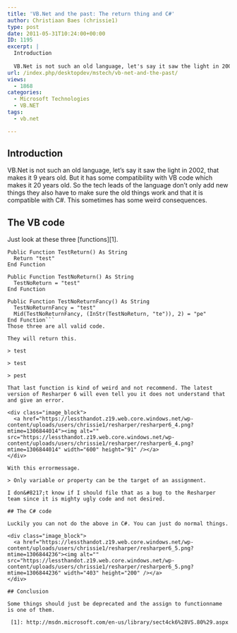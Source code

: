 ```yaml
---
title: 'VB.Net and the past: The return thing and C#'
author: Christiaan Baes (chrissie1)
type: post
date: 2011-05-31T10:24:00+00:00
ID: 1195
excerpt: |
  Introduction
  
  VB.Net is not such an old language, let's say it saw the light in 2002, that makes it 9 years old. But it has some compatibility with VB code which makes it 20 years old. So the tech leads of the language don't only add new things they a&hellip;
url: /index.php/desktopdev/mstech/vb-net-and-the-past/
views:
  - 1868
categories:
  - Microsoft Technologies
  - VB.NET
tags:
  - vb.net

---
```

## Introduction

VB.Net is not such an old language, let&#8217;s say it saw the light in 2002, that makes it 9 years old. But it has some compatibility with VB code which makes it 20 years old. So the tech leads of the language don&#8217;t only add new things they also have to make sure the old things work and that it is compatible with C#. This sometimes has some weird consequences. 

## The VB code

Just look at these three [functions][1].

```vbnet
Public Function TestReturn() As String
  Return "test"
End Function

Public Function TestNoReturn() As String
  TestNoReturn = "test"
End Function

Public Function TestNoReturnFancy() As String
  TestNoReturnFancy = "test"
  Mid(TestNoReturnFancy, (InStr(TestNoReturn, "te")), 2) = "pe"
End Function```
Those three are all valid code. 

They will return this.

> test
  
> test
  
> pest 

That last function is kind of weird and not recommend. The latest version of Resharper 6 will even tell you it does not understand that and give an error.

<div class="image_block">
  <a href="https://lessthandot.z19.web.core.windows.net/wp-content/uploads/users/chrissie1/resharper/resharper6_4.png?mtime=1306844014"><img alt="" src="https://lessthandot.z19.web.core.windows.net/wp-content/uploads/users/chrissie1/resharper/resharper6_4.png?mtime=1306844014" width="600" height="91" /></a>
</div>

With this errormessage.

> Only variable or property can be the target of an assignment.

I don&#8217;t know if I should file that as a bug to the Resharper team since it is mighty ugly code and not desired.

## The C# code

Luckily you can not do the above in C#. You can just do normal things.

<div class="image_block">
  <a href="https://lessthandot.z19.web.core.windows.net/wp-content/uploads/users/chrissie1/resharper/resharper6_5.png?mtime=1306844236"><img alt="" src="https://lessthandot.z19.web.core.windows.net/wp-content/uploads/users/chrissie1/resharper/resharper6_5.png?mtime=1306844236" width="403" height="200" /></a>
</div>

## Conclusion

Some things should just be deprecated and the assign to functionname is one of them.

 [1]: http://msdn.microsoft.com/en-us/library/sect4ck6%28VS.80%29.aspx